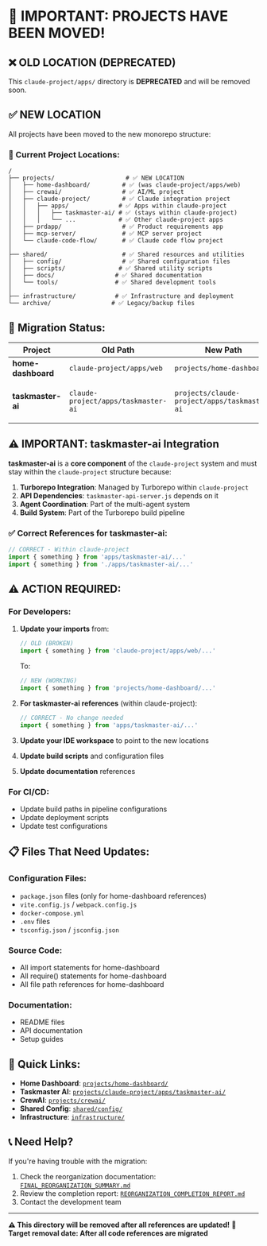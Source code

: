 # 🚨 **IMPORTANT: PROJECTS HAVE BEEN MOVED!**

## **❌ OLD LOCATION (DEPRECATED)**
This `claude-project/apps/` directory is **DEPRECATED** and will be removed soon.

## **✅ NEW LOCATION**
All projects have been moved to the new monorepo structure:

### **📁 Current Project Locations:**

```
/
├── projects/                    # ✅ NEW LOCATION
│   ├── home-dashboard/         # ✅ (was claude-project/apps/web)
│   ├── crewai/                 # ✅ AI/ML project
│   ├── claude-project/         # ✅ Claude integration project
│   │   ├── apps/              # ✅ Apps within claude-project
│   │   │   ├── taskmaster-ai/ # ✅ (stays within claude-project)
│   │   │   └── ...            # ✅ Other claude-project apps
│   ├── prdapp/                 # ✅ Product requirements app
│   ├── mcp-server/             # ✅ MCP server project
│   └── claude-code-flow/       # ✅ Claude code flow project
│
├── shared/                     # ✅ Shared resources and utilities
│   ├── config/                 # ✅ Shared configuration files
│   ├── scripts/               # ✅ Shared utility scripts
│   ├── docs/                 # ✅ Shared documentation
│   └── tools/                # ✅ Shared development tools
│
├── infrastructure/           # ✅ Infrastructure and deployment
└── archive/                 # ✅ Legacy/backup files
```

## **🔄 Migration Status:**

| Project | Old Path | New Path | Status | Notes |
|---------|----------|----------|---------|-------|
| **home-dashboard** | `claude-project/apps/web` | `projects/home-dashboard` | ✅ **MOVED** | Independent project |
| **taskmaster-ai** | `claude-project/apps/taskmaster-ai` | `projects/claude-project/apps/taskmaster-ai` | ✅ **MOVED** | **Stays within claude-project** |

## **⚠️ IMPORTANT: taskmaster-ai Integration**

**taskmaster-ai** is a **core component** of the `claude-project` system and must stay within the `claude-project` structure because:

1. **Turborepo Integration**: Managed by Turborepo within `claude-project`
2. **API Dependencies**: `taskmaster-api-server.js` depends on it
3. **Agent Coordination**: Part of the multi-agent system
4. **Build System**: Part of the Turborepo build pipeline

### **✅ Correct References for taskmaster-ai:**
```javascript
// CORRECT - Within claude-project
import { something } from 'apps/taskmaster-ai/...'
import { something } from './apps/taskmaster-ai/...'
```

## **⚠️ ACTION REQUIRED:**

### **For Developers:**
1. **Update your imports** from:
   ```javascript
   // OLD (BROKEN)
   import { something } from 'claude-project/apps/web/...'
   ```
   
   To:
   ```javascript
   // NEW (WORKING)
   import { something } from 'projects/home-dashboard/...'
   ```

2. **For taskmaster-ai references** (within claude-project):
   ```javascript
   // CORRECT - No change needed
   import { something } from 'apps/taskmaster-ai/...'
   ```

3. **Update your IDE workspace** to point to the new locations
4. **Update build scripts** and configuration files
5. **Update documentation** references

### **For CI/CD:**
- Update build paths in pipeline configurations
- Update deployment scripts
- Update test configurations

## **📋 Files That Need Updates:**

### **Configuration Files:**
- `package.json` files (only for home-dashboard references)
- `vite.config.js` / `webpack.config.js`
- `docker-compose.yml`
- `.env` files
- `tsconfig.json` / `jsconfig.json`

### **Source Code:**
- All import statements for home-dashboard
- All require() statements for home-dashboard
- All file path references for home-dashboard

### **Documentation:**
- README files
- API documentation
- Setup guides

## **🔗 Quick Links:**

- **Home Dashboard**: [`projects/home-dashboard/`](../../home-dashboard/)
- **Taskmaster AI**: [`projects/claude-project/apps/taskmaster-ai/`](./taskmaster-ai/)
- **CrewAI**: [`projects/crewai/`](../../crewai/)
- **Shared Config**: [`shared/config/`](../../../shared/config/)
- **Infrastructure**: [`infrastructure/`](../../../infrastructure/)

## **📞 Need Help?**

If you're having trouble with the migration:
1. Check the reorganization documentation: [`FINAL_REORGANIZATION_SUMMARY.md`](../../../FINAL_REORGANIZATION_SUMMARY.md)
2. Review the completion report: [`REORGANIZATION_COMPLETION_REPORT.md`](../../../REORGANIZATION_COMPLETION_REPORT.md)
3. Contact the development team

---

**⚠️ This directory will be removed after all references are updated!**
**📅 Target removal date: After all code references are migrated** 